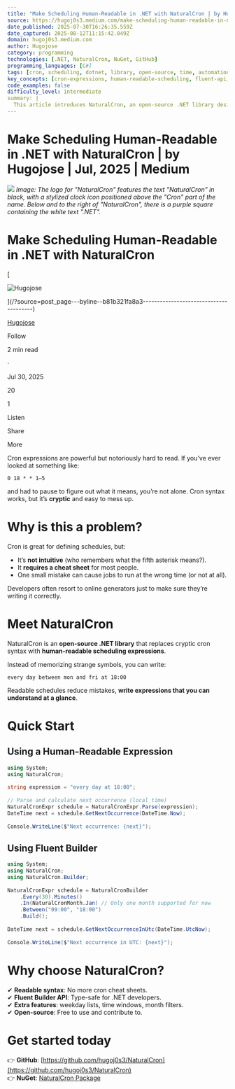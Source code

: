 ```yaml
---
title: "Make Scheduling Human-Readable in .NET with NaturalCron | by Hugojose | Jul, 2025 | Medium"
source: https://hugoj0s3.medium.com/make-scheduling-human-readable-in-net-with-naturalcron-b81b321fa8a3
date_published: 2025-07-30T16:26:35.559Z
date_captured: 2025-08-12T11:15:42.049Z
domain: hugoj0s3.medium.com
author: Hugojose
category: programming
technologies: [.NET, NaturalCron, NuGet, GitHub]
programming_languages: [C#]
tags: [cron, scheduling, dotnet, library, open-source, time, automation, human-readable, task-scheduling]
key_concepts: [cron-expressions, human-readable-scheduling, fluent-api, task-automation, date-time-management]
code_examples: false
difficulty_level: intermediate
summary: |
  This article introduces NaturalCron, an open-source .NET library designed to simplify the creation and understanding of scheduled tasks. It addresses the common difficulty of interpreting traditional cron expressions by allowing developers to define schedules using human-readable strings. The library also provides a fluent builder API for type-safe schedule construction. NaturalCron aims to reduce errors and improve readability in task scheduling within .NET applications, offering features like weekday lists and time windows.
---
```

# Make Scheduling Human-Readable in .NET with NaturalCron | by Hugojose | Jul, 2025 | Medium

![](https://miro.medium.com/v2/resize:fit:700/1*StjwTCyclnUtvcyoumA3uw.png)
*Image: The logo for "NaturalCron" features the text "NaturalCron" in black, with a stylized clock icon positioned above the "Cron" part of the name. Below and to the right of "NaturalCron", there is a purple square containing the white text ".NET".*

# Make Scheduling Human-Readable in .NET with NaturalCron

[

![Hugojose](https://miro.medium.com/v2/da:true/resize:fill:64:64/0*G0_xFNuH936Me8X6)

](/?source=post_page---byline--b81b321fa8a3---------------------------------------)

[Hugojose](/?source=post_page---byline--b81b321fa8a3---------------------------------------)

Follow

2 min read

·

Jul 30, 2025

20

1

Listen

Share

More

Cron expressions are powerful but notoriously hard to read. If you’ve ever looked at something like:

`0 18 * * 1–5`

and had to pause to figure out what it means, you’re not alone. Cron syntax works, but it’s **cryptic** and easy to mess up.

# Why is this a problem?

Cron is great for defining schedules, but:

*   It’s **not intuitive** (who remembers what the fifth asterisk means?).
*   It **requires a cheat sheet** for most people.
*   One small mistake can cause jobs to run at the wrong time (or not at all).

Developers often resort to online generators just to make sure they’re writing it correctly.

# Meet NaturalCron

NaturalCron is an **open-source .NET library** that replaces cryptic cron syntax with **human-readable scheduling expressions**.

Instead of memorizing strange symbols, you can write:

`every day between mon and fri at 18:00`

Readable schedules reduce mistakes, **write expressions that you can understand at a glance**.

# Quick Start

## Using a Human-Readable Expression

```csharp
using System;  
using NaturalCron;  
  
string expression = "every day at 18:00";  
  
// Parse and calculate next occurrence (local time)  
NaturalCronExpr schedule = NaturalCronExpr.Parse(expression);  
DateTime next = schedule.GetNextOccurrence(DateTime.Now);  
  
Console.WriteLine($"Next occurrence: {next}");
```

## Using Fluent Builder

```csharp
using System;  
using NaturalCron;  
using NaturalCron.Builder;  
  
NaturalCronExpr schedule = NaturalCronBuilder  
    .Every(30).Minutes()  
    .In(NaturalCronMonth.Jan) // Only one month supported for now  
    .Between("09:00", "18:00")  
    .Build();  
  
DateTime next = schedule.GetNextOccurrenceInUtc(DateTime.UtcNow);  
  
Console.WriteLine($"Next occurrence in UTC: {next}");
```

# Why choose NaturalCron?

✔ **Readable syntax**: No more cron cheat sheets.  
✔ **Fluent Builder API**: Type-safe for .NET developers.  
✔ **Extra features**: weekday lists, time windows, month filters.  
✔ **Open-source**: Free to use and contribute to.

# Get started today

👉 **GitHub**: [https://github.com/hugoj0s3/NaturalCron](https://github.com/hugoj0s3/NaturalCron)  
👉 **NuGet**: [NaturalCron Package](https://www.nuget.org/packages/NaturalCron)